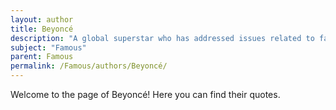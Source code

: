 ```yaml
---
layout: author
title: Beyoncé
description: "A global superstar who has addressed issues related to fame, identity, and empowerment in her music and public appearances."
subject: "Famous"
parent: Famous
permalink: /Famous/authors/Beyoncé/
---
```


Welcome to the page of Beyoncé! Here you can find their quotes.

